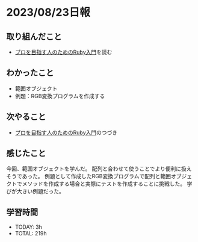 # 2023/08/23日報
## 取り組んだこと
- [プロを目指す人のためのRuby入門](https://www.amazon.co.jp/%E3%83%97%E3%83%AD%E3%82%92%E7%9B%AE%E6%8C%87%E3%81%99%E4%BA%BA%E3%81%AE%E3%81%9F%E3%82%81%E3%81%AERuby%E5%85%A5%E9%96%80-%E6%94%B9%E8%A8%822%E7%89%88-%E8%A8%80%E8%AA%9E%E4%BB%95%E6%A7%98%E3%81%8B%E3%82%89%E3%83%86%E3%82%B9%E3%83%88%E9%A7%86%E5%8B%95%E9%96%8B%E7%99%BA%E3%83%BB%E3%83%87%E3%83%90%E3%83%83%E3%82%B0%E6%8A%80%E6%B3%95%E3%81%BE%E3%81%A7-Software-Design/dp/4297124378/ref=sr_1_1?crid=2KR77SEG3QJJD&keywords=%E3%83%97%E3%83%AD%E3%82%92%E7%9B%AE%E6%8C%87%E3%81%99%E4%BA%BA%E3%81%AE%E3%81%9F%E3%82%81%E3%81%AEruby%E5%85%A5%E9%96%80&qid=1667013521&qu=eyJxc2MiOiIxLjUwIiwicXNhIjoiMS4xNiIsInFzcCI6IjEuMzUifQ%3D%3D&sprefix=%E3%83%97%E3%83%AD%E3%82%92%2Caps%2C372&sr=8-1)を読む

## わかったこと
- 範囲オブジェクト
- 例題：RGB変換プログラムを作成する

## 次やること
- [プロを目指す人のためのRuby入門](https://www.amazon.co.jp/%E3%83%97%E3%83%AD%E3%82%92%E7%9B%AE%E6%8C%87%E3%81%99%E4%BA%BA%E3%81%AE%E3%81%9F%E3%82%81%E3%81%AERuby%E5%85%A5%E9%96%80-%E6%94%B9%E8%A8%822%E7%89%88-%E8%A8%80%E8%AA%9E%E4%BB%95%E6%A7%98%E3%81%8B%E3%82%89%E3%83%86%E3%82%B9%E3%83%88%E9%A7%86%E5%8B%95%E9%96%8B%E7%99%BA%E3%83%BB%E3%83%87%E3%83%90%E3%83%83%E3%82%B0%E6%8A%80%E6%B3%95%E3%81%BE%E3%81%A7-Software-Design/dp/4297124378/ref=sr_1_1?crid=2KR77SEG3QJJD&keywords=%E3%83%97%E3%83%AD%E3%82%92%E7%9B%AE%E6%8C%87%E3%81%99%E4%BA%BA%E3%81%AE%E3%81%9F%E3%82%81%E3%81%AEruby%E5%85%A5%E9%96%80&qid=1667013521&qu=eyJxc2MiOiIxLjUwIiwicXNhIjoiMS4xNiIsInFzcCI6IjEuMzUifQ%3D%3D&sprefix=%E3%83%97%E3%83%AD%E3%82%92%2Caps%2C372&sr=8-1)のつづき

## 感じたこと
今回、範囲オブジェクトを学んだ。
配列と合わせて使うことでより便利に扱えそうであった。
例題として作成したRGB変換プログラムで配列と範囲オブジェクトでメソッドを作成する場合と実際にテストを作成することに挑戦した。
学びが大きい例題だった。

## 学習時間
- TODAY: 3h
- TOTAL: 219h
